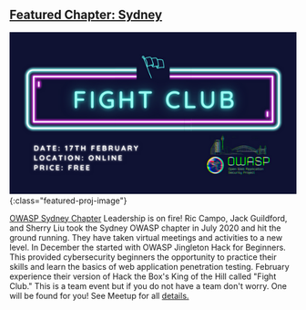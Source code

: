 
## [Featured Chapter: Sydney](#)

![Fight Club Flyer](/assets/images/content/FightClub.jpeg){:class="featured-proj-image"}


[OWASP Sydney Chapter](https://owasp.org/www-chapter-sydney/) Leadership is on fire!  Ric Campo, Jack Guildford, and Sherry Liu took the Sydney OWASP chapter in July 2020 and hit the ground running.  They have taken virtual meetings and activities to a new level.  In December the started with OWASP Jingleton Hack for Beginners. This provided cybersecurity beginners the opportunity to practice their skills and learn the basics of web application penetration testing. February experience their version of Hack the Box's King of the Hill called "Fight Club." This is a team event but if you do not have a team don't worry.  One will be found for you! See Meetup for all [details.](https://www.meetup.com/OWASP-Sydney-Chapter/)
